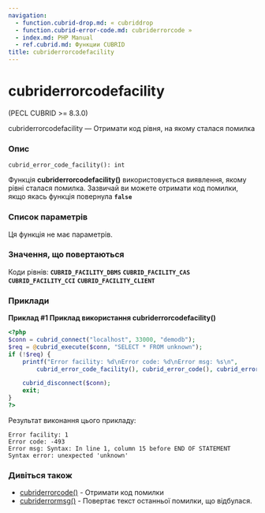 ```yaml
---
navigation:
  - function.cubrid-drop.md: « cubriddrop
  - function.cubrid-error-code.md: cubriderrorcode »
  - index.md: PHP Manual
  - ref.cubrid.md: Функции CUBRID
title: cubriderrorcodefacility
---
```

# cubriderrorcodefacility

(PECL CUBRID >= 8.3.0)

cubriderrorcodefacility — Отримати код рівня, на якому сталася помилка

### Опис

```methodsynopsis
cubrid_error_code_facility(): int
```

Функція **cubriderrorcodefacility()** використовується виявлення, якому рівні сталася помилка. Зазвичай ви можете отримати код помилки, якщо якась функція повернула **`false`**

### Список параметрів

Ця функція не має параметрів.

### Значення, що повертаються

Коди рівнів: **`CUBRID_FACILITY_DBMS`** **`CUBRID_FACILITY_CAS`** **`CUBRID_FACILITY_CCI`** **`CUBRID_FACILITY_CLIENT`**

### Приклади

**Приклад #1 Приклад використання **cubriderrorcodefacility()****

```php
<?php
$conn = cubrid_connect("localhost", 33000, "demodb");
$req = @cubrid_execute($conn, "SELECT * FROM unknown");
if (!$req) {
    printf("Error facility: %d\nError code: %d\nError msg: %s\n",
        cubrid_error_code_facility(), cubrid_error_code(), cubrid_error_msg());

    cubrid_disconnect($conn);
    exit;
}
?>
```

Результат виконання цього прикладу:

```
Error facility: 1
Error code: -493
Error msg: Syntax: In line 1, column 15 before END OF STATEMENT
Syntax error: unexpected 'unknown'
```

### Дивіться також

-   [cubriderrorcode()](function.cubrid-error-code.md) - Отримати код помилки
-   [cubriderrormsg()](function.cubrid-error-msg.md) - Повертає текст останньої помилки, що відбулася.
